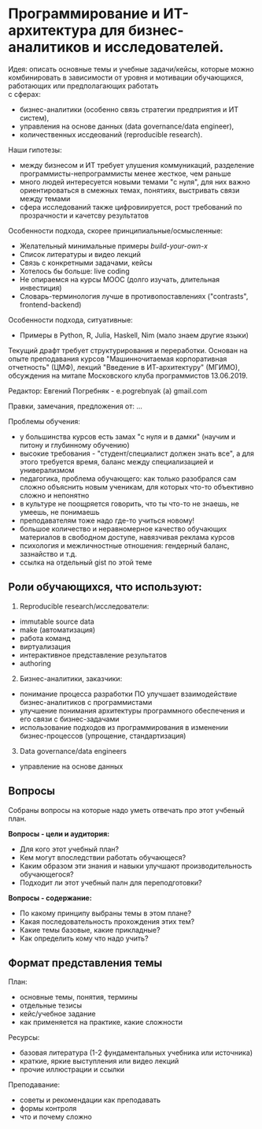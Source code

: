 Программирование и ИТ-архитектура для бизнес-аналитиков и исследователей.
======================================================================

Идея: описать основные темы и учебные задачи/кейсы, которые можно комбинировать
в зависимости от уровня и мотивации обучающихся, работающих или предполагающих работать  
с сферах:

- бизнес-аналитики (особенно связь стратегии предприятия и ИТ систем), 
- управления на основе данных (data governance/data engineer),
- количественных иссдеований (reproducible research).

Наши гипотезы:

- между бизнесом и ИТ требует улушения коммуникаций, разделение программисты-непрограммисты менее жесткое, чем раньше
- много людей интересуется новыми темами "с нуля", для них важно ориентироваться в смежных темах, понятиях, выстривать связи 
  между темами
- сфера исследований также цифровиируется, рост требований по прозрачности и качетсву результатов 

Особенности подхода, скорее принципиальные/осмысленные:

- Желательный минимальные примеры *build-your-own-x*
- Список литературы и видео лекций
- Связь с конкретными задачами, кейсы
- Хотелось бы больше: live coding
- Не опираемся на курсы MOOC (долго изучать, длительная инвестиция)
- Словарь-терминология лучше в противопоставлениях ("сontrasts", frontend-backend)

Особенности подхода, ситуативные:

- Примеры в Python, R, Julia, Haskell, Nim (мало знаем другие языки)


Текущий драфт требует структурирования и переработки. Основан на опыте преподавания курсов
"Машинночитаемая корпоративная отчетность" (ЦМФ), лекций "Введение в ИТ-архитектуру" (МГИМО),
обсуждения на митапе Московского клуба программистов 13.06.2019.

Редактор: Евгений Погребняк - e.pogrebnyak (a) gmail.com

Правки, замечания, предложения от: ...

Проблемы обучения:

- у большинства курсов есть замах "с нуля и в дамки" (научим и питону и глубинному обучению)
- высокие требования - "студент/специалист должен знать все", а для этого требуется время, баланс между специализацией и универализмом
- педагогика, проблема обучающего: как только разобрался сам сложно объяснить новым ученикам, для которых что-то объективно сложно и непонятно
- в культуре не поощряется говорить, что ты что-то не знаешь, не умеешь, не понимаешь
- преподавателям тоже надо где-то учиться новому!
- большое количество и неравномерное качество обучающих материалов в свободном доступе, навязчивая реклама курсов
- психология и межличностные отношения: гендерный баланс, зазнайство и т.д.
- ссылка на отдельный gist по этой теме

Роли обучающихся, что используют:
---------------------------------

1. Reproducible research/исследователи:
- immutable source data
- make (автоматизация)
- работа команд 
- виртуализация
- интерактивное представление результатов
- authoring

2. Бизнес-аналитики, заказчики:
- понимание процесса разработки ПО улучшает взаимодействие бизнес-аналитиков с программистами
- улучшение понимания архитектуры программного обеспечения и его связи с бизнес-задачами
- использование подходов из программирования в изменении бизнес-процессов (упрощение, стандартизация)

3. Data governance/data engineers
- управление на основе данных

Вопросы
-------

Cобраны вопросы на которые надо уметь отвечать про этот учбеный план. 

**Вопросы - цели и аудитория:**

- Для кого этот учебный план?
- Кем могут впоследствии работать обучающеся?
- Каким образом эти знания и навыки улучшают производительность обучающегося?
- Подходит ли этот учебный палн для переподготовки?

**Вопросы - содержание:**

- По какому принципу выбраны темы в этом плане? 
- Какая последовательность прохождения этих тем? 
- Какие темы базовые, какие прикладные?
- Как определить кому что надо учить?


Формат представления темы
-------------------------

План:

- основные темы, понятия, термины
- отдельные тезисы
- кейс/учебное задание
- как применяется на практике, какие сложности

Ресурсы:

- базовая литература (1-2 фундаментальных учебника или источника)
- краткие, яркие выступления или видео лекций
- прочие иллюстрации и ссылки

Преподавание:

- советы и рекомендации как преподавать
- формы контроля
- что и почему сложно 

